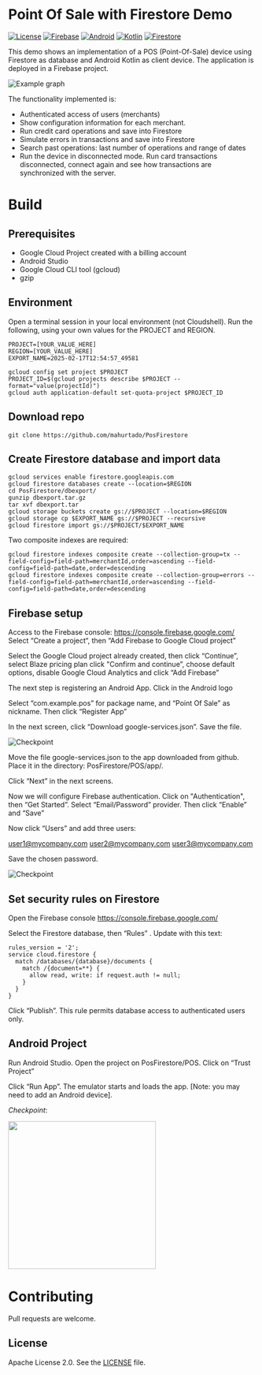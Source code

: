 # Point Of Sale with Firestore Demo

[![License](https://img.shields.io/badge/License-Apache%202.0-blue.svg)](https://opensource.org/licenses/Apache-2.0)
[![Firebase](https://img.shields.io/badge/firebase-ffca28?style=for-the-badge&logo=firebase&logoColor=black)](https://firebase.google.com/)
[![Android](https://img.shields.io/badge/Android-3DDC84?style=for-the-badge&logo=Android&logoColor=white)](https://www.android.com/)
[![Kotlin](https://img.shields.io/badge/Kotlin-7F52FF?style=for-the-badge&logo=Kotlin&logoColor=white)](https://kotlinlang.org/)
[![Firestore](https://img.shields.io/badge/Firestore_Database-FFCA28?style=for-the-badge&logo=firebase&logoColor=black)](https://firebase.google.com/docs/firestore)

This demo shows an implementation of a POS (Point-Of-Sale) device using Firestore as database and Android Kotlin as client device. The application is deployed in a Firebase project.

![Example graph](img/architecture.jpg?raw=true)

The functionality implemented is:

* Authenticated access of users (merchants)
* Show configuration information for each merchant.
* Run credit card operations and save into Firestore
* Simulate errors in transactions and save into Firestore
* Search past operations: last number of operations and range of dates
* Run the device in disconnected mode. Run card transactions disconnected, connect again and see how transactions are synchronized with the server.

# Build

## Prerequisites

* Google Cloud Project created with a billing account 
* Android Studio
* Google Cloud CLI tool (gcloud)
* gzip


## Environment

Open a terminal session in your local environment (not Cloudshell). Run the following, using your own values for the PROJECT and REGION.

```
PROJECT=[YOUR_VALUE_HERE]
REGION=[YOUR_VALUE_HERE]
EXPORT_NAME=2025-02-17T12:54:57_49581

gcloud config set project $PROJECT
PROJECT_ID=$(gcloud projects describe $PROJECT --format="value(projectId)")
gcloud auth application-default set-quota-project $PROJECT_ID
```

## Download repo

```
git clone https://github.com/mahurtado/PosFirestore
```

## Create Firestore database and import data

```
gcloud services enable firestore.googleapis.com
gcloud firestore databases create --location=$REGION
cd PosFirestore/dbexport/
gunzip dbexport.tar.gz
tar xvf dbexport.tar
gcloud storage buckets create gs://$PROJECT --location=$REGION
gcloud storage cp $EXPORT_NAME gs://$PROJECT --recursive 
gcloud firestore import gs://$PROJECT/$EXPORT_NAME

```

Two composite indexes are required:

```
gcloud firestore indexes composite create --collection-group=tx --field-config=field-path=merchantId,order=ascending --field-config=field-path=date,order=descending
gcloud firestore indexes composite create --collection-group=errors --field-config=field-path=merchantId,order=ascending --field-config=field-path=date,order=descending
```

## Firebase setup

Access to the Firebase console: https://console.firebase.google.com/
Select “Create a project“, then “Add Firebase to Google Cloud project”

Select the Google Cloud project already created, then click “Continue”, select Blaze pricing plan click "Confirm and continue”, choose default options,  disable Google Cloud Analytics and click “Add Firebase”
 
The next step is registering an Android App. Click in the Android logo 

Select “com.example.pos” for package name, and “Point Of Sale” as nickname. Then click “Register App”

In the next screen, click “Download google-services.json”. Save the file.

![Checkpoint](img/add_firebase.jpg?raw=true)

Move the file google-services.json to the app downloaded from github. Place it in the directory:
PosFirestore/POS/app/.

Click “Next” in the next screens.

Now we will configure Firebase authentication. Click on "Authentication", then “Get Started”.
Select “Email/Password” provider. Then click “Enable” and “Save”

Now click “Users” and add three users:

user1@mycompany.com
user2@mycompany.com
user3@mycompany.com 

Save the chosen password.

![Checkpoint](img/authentication.jpg?raw=true)

## Set security rules on Firestore

Open the Firebase console 
https://console.firebase.google.com/

Select the Firestore database, then “Rules” . Update with this text:

```
rules_version = '2';
service cloud.firestore {
  match /databases/{database}/documents {
    match /{document=**} {
      allow read, write: if request.auth != null;
    }
  }
}
```
Click “Publish”. This rule permits database access to authenticated users only.

## Android Project

Run Android Studio. Open the project on PosFirestore/POS. Click on “Trust Project”

Click “Run App”. The emulator starts and loads the app. [Note: you may need to add an Android device].

*Checkpoint*: 

<img src="img/client.jpg?raw=true" width="300"/>

# Contributing
Pull requests are welcome. 

## License

Apache License 2.0. See the [LICENSE](LICENSE.txt) file.